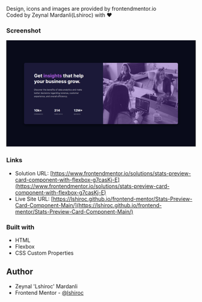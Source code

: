 Design, icons and images are provided by frontendmentor.io                     
Coded by Zeynal Mardanli(Lshiroc) with ❤️

### Screenshot

![](./screenshot.png)

### Links

- Solution URL: [https://www.frontendmentor.io/solutions/stats-preview-card-component-with-flexbox-g7casKj-E](https://www.frontendmentor.io/solutions/stats-preview-card-component-with-flexbox-g7casKj-E)
- Live Site URL: [https://lshiroc.github.io/frontend-mentor/Stats-Preview-Card-Component-Main/](https://lshiroc.github.io/frontend-mentor/Stats-Preview-Card-Component-Main/)

### Built with

- HTML
- Flexbox
- CSS Custom Properties

## Author
- Zeynal 'Lshiroc' Mardanli
- Frontend Mentor - [@lshiroc](https://www.frontendmentor.io/profile/lshiroc)
